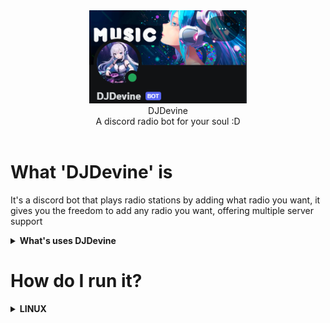 <div align="center">
<img src="docs/Logo.png" width="50%">
 <br>DJDevine<br>
 A discord radio bot for your soul :D
</div>
<br>

# What 'DJDevine' is
It's a discord bot that plays radio stations by adding what radio you want, it gives you the freedom to add any radio you want, offering multiple server support

<details>

<summary><b>What's uses DJDevine</b></summary>
- FFMPEG (to play radio stations)<br>
- Discord.py 
- Psutil (to retrieve information from the system for the debug command)
</details>

# How do I run it?
<details>
<summary><b>LINUX</b></summary>
1. **Install Python, pip and FFMPEG:**

    ```bash
    sudo apt update
    ```
    ```bash
    sudo apt install ffmpeg python3 python3-pip python3-venv -y
    ```
    ```bash
    python3 -m venv venv
    ```
    ```bash
    source venv/bin/activate
    ```
    ```bash
    cd /path/to/your/bot
    ```
    ```bash
    pip install -r requirements.txt
    ```
    ```bash
   python3 main.py
   ```
</details>


<BR>

<details>
<summary><b>WINDOWS</b></summary>
1. **Install Python and pip**:
   - Download and install Python from [python.org](https://www.python.org/downloads/).
   - Make sure to check the box **"Add Python to PATH"** during installation.
   - Verify the installation:
     ```bash
     python --version
     pip --version
     ```

2. **Install FFMPEG**:
   - Download the latest FFmpeg build from [Gyan.dev](https://www.gyan.dev/ffmpeg/builds/).
   - Extract the archive to a folder (e.g., `C:\ffmpeg`).
   - Add `C:\ffmpeg\bin` to your **System Environment Variables**.

3. **Install dependencies**:
   - Navigate to the bot folder:
     ```bash
     cd C:\your\bot\path
     ```
   - Install Python dependencies:
     ```bash
     pip install -r requirements.txt
     ```

4. **Run the script**:
   ```bash
   python main.py
   ```
</details>